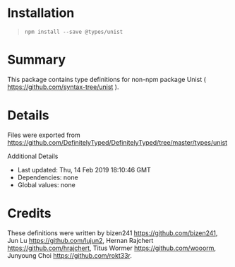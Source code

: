 # Installation

> `npm install --save @types/unist`

# Summary

This package contains type definitions for non-npm package Unist ( https://github.com/syntax-tree/unist ).

# Details

Files were exported from https://github.com/DefinitelyTyped/DefinitelyTyped/tree/master/types/unist

Additional Details

- Last updated: Thu, 14 Feb 2019 18:10:46 GMT
- Dependencies: none
- Global values: none

# Credits

These definitions were written by bizen241 <https://github.com/bizen241>, Jun Lu <https://github.com/lujun2>, Hernan Rajchert <https://github.com/hrajchert>, Titus Wormer <https://github.com/wooorm>, Junyoung Choi <https://github.com/rokt33r>.
